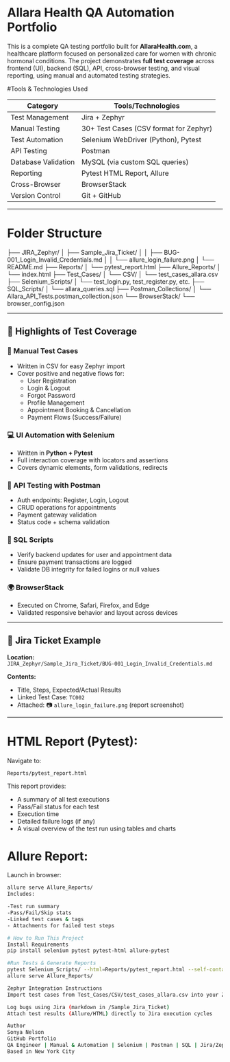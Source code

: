 # Allara Health QA Automation Portfolio

This is a complete QA testing portfolio built for **AllaraHealth.com**, a healthcare platform focused on personalized care for women with chronic hormonal conditions.
The project demonstrates **full test coverage** across frontend (UI), backend (SQL), API, cross-browser testing, and visual reporting, using manual and automated testing strategies.

#Tools & Technologies Used

| Category            | Tools/Technologies                      |
|---------------------|-----------------------------------------|
| Test Management     | Jira + Zephyr                           |
| Manual Testing      | 30+ Test Cases (CSV format for Zephyr)  |
| Test Automation     | Selenium WebDriver (Python), Pytest     |
| API Testing         | Postman                                 |
| Database Validation | MySQL (via custom SQL queries)          |
| Reporting           | Pytest HTML Report, Allure              |
| Cross-Browser       | BrowserStack                            |
| Version Control     | Git + GitHub                            |

---

# Folder Structure
├── JIRA_Zephyr/
│ ├── Sample_Jira_Ticket/
│ │ ├── BUG-001_Login_Invalid_Credentials.md
│ │ └── allure_login_failure.png
│ └── README.md
├── Reports/
│ └── pytest_report.html
├── Allure_Reports/
│ └── index.html
├── Test_Cases/
│ └── CSV/
│ └── test_cases_allara.csv
├── Selenium_Scripts/
│ └── test_login.py, test_register.py, etc.
├── SQL_Scripts/
│ └── allara_queries.sql
├── Postman_Collections/
│ └── Allara_API_Tests.postman_collection.json
└── BrowserStack/
└── browser_config.json


---

## 📌 Highlights of Test Coverage

### 🧪 Manual Test Cases
- Written in CSV for easy Zephyr import
- Cover positive and negative flows for:
  - User Registration
  - Login & Logout
  - Forgot Password
  - Profile Management
  - Appointment Booking & Cancellation
  - Payment Flows (Success/Failure)

### 💻 UI Automation with Selenium
- Written in **Python + Pytest**
- Full interaction coverage with locators and assertions
- Covers dynamic elements, form validations, redirects

### 🔐 API Testing with Postman
- Auth endpoints: Register, Login, Logout
- CRUD operations for appointments
- Payment gateway validation
- Status code + schema validation

### 🧠 SQL Scripts
- Verify backend updates for user and appointment data
- Ensure payment transactions are logged
- Validate DB integrity for failed logins or null values

### 🌍 BrowserStack
- Executed on Chrome, Safari, Firefox, and Edge
- Validated responsive behavior and layout across devices

---

## 📎 Jira Ticket Example

**Location:**  
`JIRA_Zephyr/Sample_Jira_Ticket/BUG-001_Login_Invalid_Credentials.md`

**Contents:**
- Title, Steps, Expected/Actual Results
- Linked Test Case: `TC002`
- Attached: 📷 `allure_login_failure.png` (report screenshot)

---
# HTML Report (Pytest):
Navigate to:

`Reports/pytest_report.html`

This report provides:
- A summary of all test executions
- Pass/Fail status for each test
- Execution time
- Detailed failure logs (if any)
- A visual overview of the test run using tables and charts


# Allure Report:
Launch in browser:
```bash
allure serve Allure_Reports/
Includes:

-Test run summary
-Pass/Fail/Skip stats
-Linked test cases & tags
- Attachments for failed test steps

# How to Run This Project
Install Requirements
pip install selenium pytest pytest-html allure-pytest

#Run Tests & Generate Reports
pytest Selenium_Scripts/ --html=Reports/pytest_report.html --self-contained-html --alluredir=Allure_Reports/
allure serve Allure_Reports/

Zephyr Integration Instructions
Import test cases from Test_Cases/CSV/test_cases_allara.csv into your Zephyr test cycle.

Log bugs using Jira (markdown in /Sample_Jira_Ticket)
Attach test results (Allure/HTML) directly to Jira execution cycles

Author
Sonya Nelson
GitHub Portfolio
QA Engineer | Manual & Automation | Selenium | Postman | SQL | Jira/Zephyr | Allure
Based in New York City








